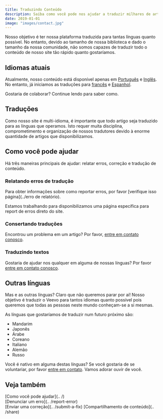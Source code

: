 ```yaml
---
title: Traduzindo Conteúdo
description: Saiba como você pode nos ajudar a traduzir milhares de artigos para outros idiomas.
date: 2019-01-01
image: "images/contact.jpg"
---
```


Nosso objetivo é ter nossa plataforma traduzida para tantas línguas quanto
possível. No entanto, devido ao tamanho de nossa biblioteca e dado o 
tamanho da nossa comunidade, não somos capazes de traduzir todo o conteúdo de
nosso site tão rápido quanto gostaríamos.

## Idiomas atuais
Atualmente, nosso conteúdo está disponível apenas em [Português](//br.veevo.org) e
[Inglês](//en.veevo.org). No entanto, já iniciamos as traduções para 
[francês](//fr.veevo.org) e [Espanhol](//es.veevo.org).

Gostaria de colaborar? Continue lendo para saber como.

## Traduções
Como nosso site é multi-idioma, é importante que todo artigo seja traduzido para
as línguas que operamos. Isto requer muita disciplina, comprometimento e
organização de nossos tradutores devido à enorme quantidade de artigos que
disponibilizamos.

## Como você pode ajudar
Há três maneiras principais de ajudar: relatar erros, correção e tradução de
conteúdo.

### Relatando erros de tradução
Para obter informações sobre como reportar erros, por favor [verifique isso
página](../erro de relatório). 

Estamos trabalhando para disponibilizamos uma página específica para report de
erros direto do site.

### Consertando traduções
Encontrou um problema em um artigo? Por favor, [entre em contato
conosco](../contato).

### Traduzindo textos
Gostaria de ajudar nos qualquer em alguma de nossas línguas? Por favor
[entre em contato conosco](../contato).

## Outras línguas
Mas e as outras línguas? Claro que não queremos parar por aí! Nosso objetivo é
traduzir o Veevo para tantos idiomas quanto possível pois 
queremos que todas as pessoas neste mundo conheçam-se a si mesmas.

As línguas que gostaríamos de traduzir num futuro próximo são:
* Mandarim
* Japonês
* Árabe
* Coreano
* Italiano
* Alemão
* Russo

Você é nativo em alguma destas línguas? Se você gostaria de se voluntariar, por favor
[entre em contato](../contato). Vamos adorar ouvir de você.

## Veja também
[Como você pode ajudar](.. /)  
[Denunciar um erro](.. /report-error)  
[Enviar uma correção](.. /submit-a-fix) 
[Compartilhamento de conteúdo](.. /share)  
